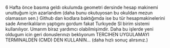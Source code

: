 6 Hafta önce basıma geldı okulumda geometri dersinde hesap makinemi unuttuğum için azarlandım (daha bunu okutuyosan bu okuldan mezun olamassın sen.)
Github dan kodlara baktığımda ise bu tür hesapmakinelerini sade Amerikalıların yaptıgını gordum fakat Turkıyede SI birim sistemi kullanılıyor.
Umarım biraz yardımcı olabilmişimdir.
Daha bu işlerde yeni oldugum icin geri donuslerınızı beklıyorum
TERCIHEN UYGULAMAYI TERMINALDEN (CMD) DEN KULLANIN... (daha hızlı sonuç alırsınız.)

